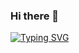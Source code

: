 ### Hi there 👋

<!--
**eiramarol/eiramarol** is a ✨ _special_ ✨ repository because its `README.md` (this file) appears on your GitHub profile.

Here are some ideas to get you started:

- 🔭 I’m currently working on ...
- 🌱 I’m currently learning ...
- 👯 I’m looking to collaborate on ...
- 🤔 I’m looking for help with ...
- 💬 Ask me about ...
- 📫 How to reach me: ...
- 😄 Pronouns: ...
- ⚡ Fun fact: ...
-->
<a href="https://git.io/typing-svg"><img src="https://readme-typing-svg.herokuapp.com?font=VT323&size=22&pause=2000&color=3A86FF&background=FF1AA500&width=435&lines=I+am+getting+to+my+goal+a+little+at+a+time.+;I'm+working+on+my+portfolio.+.+." alt="Typing SVG" /></a>
